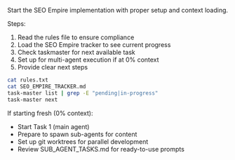 Start the SEO Empire implementation with proper setup and context loading.

Steps:
1. Read the rules file to ensure compliance
2. Load the SEO Empire tracker to see current progress
3. Check taskmaster for next available task
4. Set up for multi-agent execution if at 0% context
5. Provide clear next steps

```bash
cat rules.txt
cat SEO_EMPIRE_TRACKER.md
task-master list | grep -E "pending|in-progress"
task-master next
```

If starting fresh (0% context):
- Start Task 1 (main agent)
- Prepare to spawn sub-agents for content
- Set up git worktrees for parallel development
- Review SUB_AGENT_TASKS.md for ready-to-use prompts